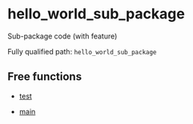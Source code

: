 # hello_world_sub_package

Sub-package code (with feature)


Fully qualified path: `hello_world_sub_package`

## Free functions

- [test](./hello_world_sub_package-test.md)

- [main](./hello_world_sub_package-main.md)

